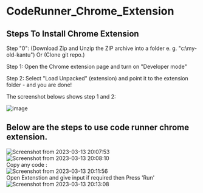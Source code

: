 # CodeRunner_Chrome_Extension
<h2> Steps To Install Chrome Extension</h2>
Step "0": (Download Zip and Unzip the ZIP archive into a folder e. g. "c:\my-old-kantu") Or (Clone git repo.)

Step 1: Open the Chrome extension page and turn on "Developer mode"

Step 2: Select "Load Unpacked" (extension) and point it to the extension folder - and you are done!

The screenshot belows shows step 1 and 2:

![image](https://user-images.githubusercontent.com/97088265/224654281-96a04f7d-a57a-4101-a340-c9c82412e821.png)

<h2> Below are the steps to use code runner chrome extension.</h2>

![Screenshot from 2023-03-13 20:07:53](https://user-images.githubusercontent.com/97088265/224656578-a5e60d8f-7350-4130-8816-327335810b75.png)
<br>
![Screenshot from 2023-03-13 20:08:10](https://user-images.githubusercontent.com/97088265/224656589-18f6e9f0-c6ce-4a44-bc0d-c00590043ee6.png)
<br>
Copy any code : 
<br>
![Screenshot from 2023-03-13 20:11:56](https://user-images.githubusercontent.com/97088265/224656995-4b8c8676-407b-4b8d-98a3-29ef95cb36fb.png)
<br>
Open Extenstion and give input if required then Press 'Run'
<br>
![Screenshot from 2023-03-13 20:13:08](https://user-images.githubusercontent.com/97088265/224657241-c5edca15-5da0-449c-952d-ee577a793cdc.png)
